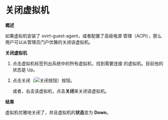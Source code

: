 # 关闭虚拟机

**概述**

如果虚拟机安装了 ovirt-guest-agent，或者配置了高级电源
管理（ACPI），那么用户可以从管理员门户优雅的关闭该虚拟机。


**关闭虚拟机**

1. 点击虚拟机标签列出系统中的所有虚拟机，找到需要连接
的虚拟机。目前他的状态是 Up。

2. 点击关闭（![关闭按钮](images/vm-shutdown-btn.png)）按钮。

   或者，右击该虚拟机，点击**关闭**来关闭该虚拟机。

**结果**

虚拟机优雅地关闭了，并且虚拟机的**状态**变为 **Down**。
